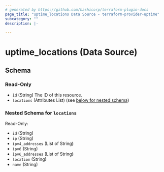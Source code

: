 ```yaml
---
# generated by https://github.com/hashicorp/terraform-plugin-docs
page_title: "uptime_locations Data Source - terraform-provider-uptime"
subcategory: ""
description: |-
  
---
```


# uptime_locations (Data Source)





<!-- schema generated by tfplugindocs -->
## Schema

### Read-Only

- `id` (String) The ID of this resource.
- `locations` (Attributes List) (see [below for nested schema](#nestedatt--locations))

<a id="nestedatt--locations"></a>
### Nested Schema for `locations`

Read-Only:

- `id` (String)
- `ip` (String)
- `ipv4_addresses` (List of String)
- `ipv6` (String)
- `ipv6_addresses` (List of String)
- `location` (String)
- `name` (String)
